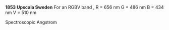 
**1853 Upscala Sweden**
For an RGBV band ,
R = 656 nm 
G = 486 nm
B = 434 nm 
V = 510 nm

Spectroscopic Angstrom 

